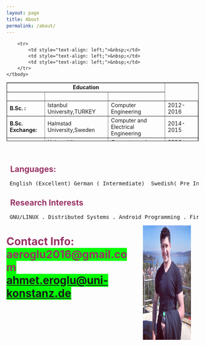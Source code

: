 ```yaml
---
layout: page
title: About
permalink: /about/
---
```

<table width="856" height="154" cellspacing="0" cellpadding="1" border="1">
    <tbody>
        <tr>
            <td style="text-align: center;" colspan="3"><strong>Education</strong></td>
        </tr>
        <tr>
            <td style="text-align: left;">&nbsp;</td>
            <td style="text-align: left;">&nbsp;</td>
            <td style="text-align: left;">&nbsp;</td>
        </tr>
        <tr>
            <td style="text-align: left;"><strong>B.Sc. :<br>
            </strong></td>
            <td style="text-align: left;">Istanbul University,TURKEY</td>
            <td style="text-align: left;">Computer Engineering</td>
            <td style="text-align: left;">2012-2016</td>
        </tr>
        <tr>
            <td style="text-align: left;"><strong>B.Sc. Exchange:</strong></td>
            <td style="text-align: left;">Halmstad University,Sweden</td>
             <td style="text-align: left;">Computer and Electrical Engineering</td>
            <td style="text-align: left;">2014-2015</td>
        </tr>
        <tr>
            <td style="text-align: left;"><strong>M.Sc. :</strong></td>
            <td style="text-align: left;">Universität Konstanz,Germany</td>
             <td style="text-align: left;">Computer and Information Science</td>
            <td style="text-align: left;">2016 - ongoing</td>
        </tr>
      
        <tr>
            <td style="text-align: left;">&nbsp;</td>
            <td style="text-align: left;">&nbsp;</td>
            <td style="text-align: left;">&nbsp;</td>
        </tr>
    </tbody>
</table>


<p>&nbsp;</p>
<h2><span style="color: #993366;">&nbsp; Languages:</span></h2>
<pre > English (Excellent) German ( Intermediate)  Swedish( Pre Intermediate) </pre>
<h2><span style="color: #993366;">&nbsp; Research Interests</span></h2>
<pre > GNU/LINUX . Distributed Systems . Android Programming . Firebase . Javascript</pre>
<img style="max-width: 25%; max-height:25%;" align="right" hspace="20" src="/images/profile3.jpg" alt="Ahmet EROGLU" width="500px" height="300px">
<h1><span style="color: #993366;">Contact Info:<br /><span style="background-color: #00ff00;">aeroglu2016@gmail.com<a href="mailto:ahmet.eroglu@uni-konstanz.de"><br />ahmet.eroglu@uni-konstanz.de</a></span><br /></span></h1>


